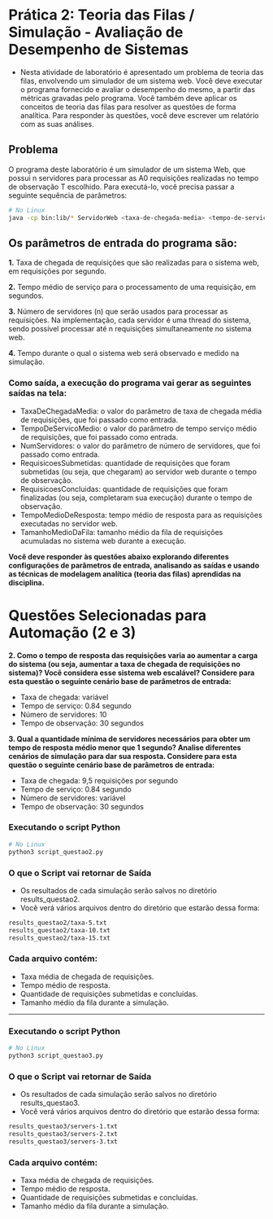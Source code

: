 # Prática 2: Teoria das Filas / Simulação - Avaliação de Desempenho de Sistemas

- Nesta atividade de laboratório é apresentado um problema de teoria das filas, envolvendo um simulador de um sistema web. Você deve executar o programa fornecido e avaliar o desempenho do mesmo, a partir das métricas gravadas pelo programa. Você também deve aplicar os conceitos de teoria das filas para resolver as questões de forma analítica. Para responder às questões, você deve escrever um relatório com as suas análises.

## Problema

O programa deste laboratório é um simulador de um sistema Web, que possui n servidores para processar as A0 requisições realizadas no tempo de observação T escolhido. Para executá-lo, você precisa passar a seguinte sequência de parâmetros:

```bash
# No Linux
java -cp bin:lib/* ServidorWeb <taxa-de-chegada-media> <tempo-de-servico-medio> <num-servidores> <tempo-observacao>
```

## Os parâmetros de entrada do programa são:

**1.** Taxa de chegada de requisições que são realizadas para o sistema web, em requisições por segundo.

**2.** Tempo médio de serviço para o processamento de uma requisição, em segundos.

**3.** Número de servidores (n) que serão usados para processar as requisições. Na implementação, cada servidor é uma thread do sistema, sendo possível processar até n requisições simultaneamente no sistema web.

**4.** Tempo durante o qual o sistema web será observado e medido na simulação.

### Como saída, a execução do programa vai gerar as seguintes saídas na tela:

- TaxaDeChegadaMedia: o valor do parâmetro de taxa de chegada média de requisições, que foi passado como entrada.
- TempoDeServicoMedio: o valor do parâmetro de tempo serviço médio de requisições, que foi passado como entrada.
- NumServidores: o valor do parâmetro de número de servidores, que foi passado como entrada.
- RequisicoesSubmetidas: quantidade de requisições que foram submetidas (ou seja, que chegaram) ao servidor web durante o tempo de observação.
- RequisicoesConcluidas: quantidade de requisições que foram finalizadas (ou seja, completaram sua execução) durante o tempo de observação.
- TempoMedioDeResposta: tempo médio de resposta para as requisições executadas no servidor web.
- TamanhoMedioDaFila: tamanho médio da fila de requisições acumuladas no sistema web durante a execução.

**Você deve responder às questões abaixo explorando diferentes configurações de parâmetros de entrada, analisando as saídas e usando as técnicas de modelagem analítica (teoria das filas) aprendidas na disciplina.**

# Questões Selecionadas para Automação (2 e 3)

**2. Como o tempo de resposta das requisições varia ao aumentar a carga do sistema (ou seja, aumentar a taxa de chegada de requisições no sistema)? Você considera esse sistema web escalável? Considere para esta questão o seguinte cenário base de parâmetros de entrada:**

- Taxa de chegada: variável
- Tempo de serviço: 0.84 segundo
- Número de servidores: 10
- Tempo de observação: 30 segundos

**3. Qual a quantidade mínima de servidores necessários para obter um tempo de resposta médio menor que 1 segundo? Analise diferentes cenários de simulação para dar sua resposta. Considere para esta questão o seguinte cenário base de parâmetros de entrada:**

- Taxa de chegada: 9,5 requisições por segundo
- Tempo de serviço: 0.84 segundo
- Número de servidores: variável
- Tempo de observação: 30 segundos

### Executando o script Python

```bash
# No Linux
python3 script_questao2.py
```

### O que o Script vai retornar de Saída

- Os resultados de cada simulação serão salvos no diretório results_questao2.
- Você verá vários arquivos dentro do diretório que estarão dessa forma:

```bash
results_questao2/taxa-5.txt
results_questao2/taxa-10.txt
results_questao2/taxa-15.txt
```

### **Cada arquivo contém:**

- Taxa média de chegada de requisições.
- Tempo médio de resposta.
- Quantidade de requisições submetidas e concluídas.
- Tamanho médio da fila durante a simulação.

---

### Executando o script Python

```bash
# No Linux
python3 script_questao3.py
```

### O que o Script vai retornar de Saída

- Os resultados de cada simulação serão salvos no diretório results_questao3.
- Você verá vários arquivos dentro do diretório que estarão dessa forma:

```bash
results_questao3/servers-1.txt
results_questao3/servers-2.txt
results_questao3/servers-3.txt
```

### **Cada arquivo contém:**

- Taxa média de chegada de requisições.
- Tempo médio de resposta.
- Quantidade de requisições submetidas e concluídas.
- Tamanho médio da fila durante a simulação.
